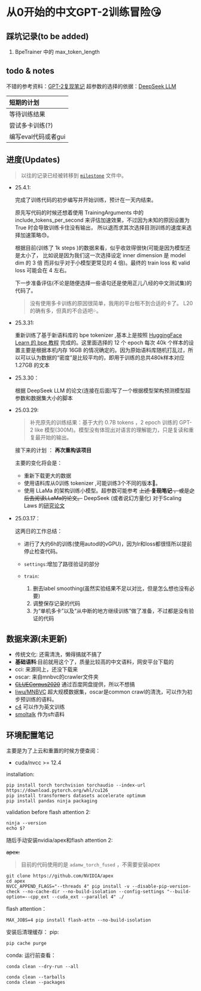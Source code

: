 # 从0开始的**中文GPT-2**训练冒险😘️

## 踩坑记录(to be added)

1. BpeTrainer 中的 max_token_length

## todo & notes

不错的参考资料：[GPT-2复现笔记](https://zhuanlan.zhihu.com/p/16880416388)
超参数的选择的依据：[DeepSeek LLM](https://arxiv.org/pdf/2401.02954)

| 短期的计划         |
|:--------------|
| 等待训练结果        |
| 尝试多卡训练(?)     |
| 编写eval代码或者gui |

## 进度(Updates)

> 以往的记录已经被转移到 [`milestone`](./milestone.md) 文件中。

- 25.4.1:

  完成了训练代码的初步编写并开始训练，预计在一天内结束。

  原先写代码的时候还想着使用 TrainingArguments 中的 include_tokens_per_second
  来评估加速效果，不过因为未知的原因设置为 True 时会导致训练卡住没有输出，
  所以退而求其次选择目测训练的速度来选择加速策略😓。

  根据目前(训练了 1k steps )的数据来看，似乎收敛得很快(可能是因为模型还是太小了，
  比如说是因为我们这一次选择设定 inner dimension 是 model dim 的 3 倍
  而非似乎对于小模型更常见的 4 倍)。最终的 train loss 和 valid loss 可能会在 4 左右。

  下一步准备评估(不论是随便选择一些语句还是使用正儿八经的中文测试集)的代码了。
  > 没有使用多卡训练的原因很简单，我用的平台租不到合适的卡了。 L20 的确有多，但真的不合适吧💦。

- 25.3.31:

  重新训练了基于新语料库的 bpe tokenizer
  ,基本上是按照
  [HuggingFace Learn 的 bpe 教程](https://huggingface.co/learn/nlp-course/chapter6/8?fw=pt#building-a-bpe-tokenizer-from-scratch)
  完成的。这里面选择的 12 个 epoch 每次 40k 个样本的设置主要是根据本机内存 16GB
  的情况确定的。因为原始语料库随机打乱过，所以可以认为数据的“密度”是比较平均的，即用于训练的总共480k样本对应 1.27GB 的文本

- 25.3.30：

  根据 DeepSeek LLM 的论文(连接在后面)写了一个根据模型架构预测模型超参数和数据集大小的脚本

- 25.03.29:

  > 补充原先的训练结果：基于大约 0.7B tokens ，2 epoch 训练的 GPT-2 like 模型(300M)。模型没有体现出对语言的理解能力，只是复读和重复最开始的输出。

  接下来的计划 ： **再次重构该项目**

  主要的变化将会是：

    - 重新下载更大的数据
    - 使用语料库从0训练 tokenizer ,可能训练3个不同的版本🤔。
    - 使用 LLaMa 的架构训练小模型。超参数可能参考 ~~上述 **复现笔记** ，或是之后去阅读LLaMa的论文。~~
      DeepSeek (或者说幻方量化) 对于Scaling Laws 的[研究论文](https://arxiv.org/pdf/2401.02954)

- 25.03.17：

  这两日的工作总结：

    - 进行了大约6h的训练(使用autodl的vGPU)，因为lr和loss都很怪所以提前停止检查代码。
    - `settings`:增加了路径验证的部分
    - `train`:

        1. 删去label smoothing(虽然实验结果不足以对比，但是怎么想也没有必要)
        2. 调整保存记录的代码
        3. 为“单机多卡”以及“从中断的地方继续训练”做了准备，不过都是没有验证的代码

## 数据来源(未更新)

- 传统文化: 还需清洗，懒得搞就不搞了
- **基础语料**:目前就用这个了，质量比较高的中文语料，网安平台下载的
- cci: 来源同上，还没下载来
- oscar: 来自mnbvc的crawler文件夹
- ~~[CLUECorpus2020](https://github.com/CLUEbenchmark/CLUECorpus2020)~~ 通过百度网盘提供，所以不想搞
- [liwu/MNBVC](https://huggingface.co/datasets/liwu/MNBVC) 超大规模数据集，oscar是common crawl的清洗，可以作为初步预训练的语料。
- [c4](https://hf-mirror.com/datasets/allenai/c4/tree/main/en) 可以作为英文训练
- [smoltalk](https://opencsg.com/datasets/OpenCSG/smoltalk_chinese/files/main/data) 作为sft语料

## 环境配置笔记

主要是为了上云和重置的时候方便查阅：

- cuda/nvcc >= 12.4

installation:

```shell
pip install torch torchvision torchaudio --index-url https://download.pytorch.org/whl/cu126
pip install transformers datasets accelerate optimum
pip install pandas ninja packaging
```

validation before flash attention 2:

```shell
ninja --version
echo $?
```

随后手动安装nvidia/apex和flash attention 2:

~~apex:~~
> 目前的代码使用的是 `adamw_torch_fused` ，不需要安装apex

```shell
git clone https://github.com/NVIDIA/apex
cd apex
NVCC_APPEND_FLAGS="--threads 4" pip install -v --disable-pip-version-check --no-cache-dir --no-build-isolation --config-settings "--build-option=--cpp_ext --cuda_ext --parallel 4" ./
```

flash attention：

```shell
MAX_JOBS=4 pip install flash-attn --no-build-isolation
```

安装后清理缓存：
pip:

```shell
pip cache purge
```

conda:
运行前查看：

```shell
conda clean --dry-run --all
```

```shell
conda clean --tarballs
conda clean --packages
```
